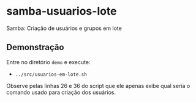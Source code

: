 # samba-usuarios-lote
Samba: Criação de usuários e grupos em lote

## Demonstração

Entre no diretório `demo` e execute:

- `../src/usuarios-em-lote.sh`

Observe pelas linhas 26 e 36 do script que ele apenas exibe qual seria o comando usado para criação dos usuários.
